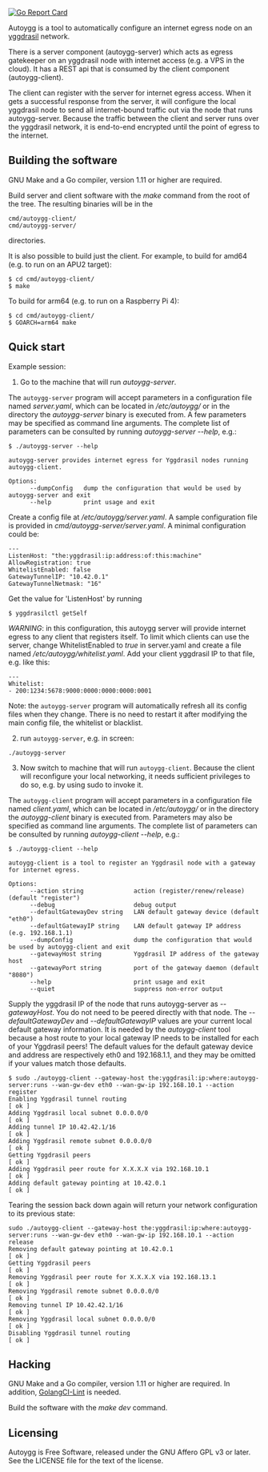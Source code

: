 
[![Go Report Card](https://goreportcard.com/badge/github.com/cure/autoygg)](https://goreportcard.com/report/github.com/cure/autoygg)

Autoygg is a tool to automatically configure an internet egress node on an
[yggdrasil](https://yggdrasil-network.github.io/) network.

There is a server component (autoygg-server) which acts as egress gatekeeper
on an yggdrasil node with internet access (e.g. a VPS in the cloud). It has a
REST api that is consumed by the client component (autoygg-client).

The client can register with the server for internet egress access. When it
gets a successful response from the server, it will configure the local
yggdrasil node to send all internet-bound traffic out via the node that runs
autoygg-server. Because the traffic between the client and server runs over the
yggdrasil network, it is end-to-end encrypted until the point of egress to the
internet.

## Building the software

GNU Make and a Go compiler, version 1.11 or higher are required.

Build server and client software with the *make* command from the root of the
tree. The resulting binaries will be in the

```
cmd/autoygg-client/
cmd/autoygg-server/
```

directories.

It is also possible to build just the client. For example, to build for amd64 (e.g. to run on an APU2 target):

```
$ cd cmd/autoygg-client/
$ make
```

To build for arm64 (e.g. to run on a Raspberry Pi 4):

```
$ cd cmd/autoygg-client/
$ GOARCH=arm64 make
```

## Quick start

Example session:

1) Go to the machine that will run *autoygg-server*.

The `autoygg-server` program will accept parameters in a configuration file named *server.yaml*, which can be located in */etc/autoygg/* or in the directory the *autoygg-server* binary is executed from. A few parameters may be specified as command line arguments. The complete list of parameters can be consulted by running *autoygg-server --help*, e.g.:

```
$ ./autoygg-server --help

autoygg-server provides internet egress for Yggdrasil nodes running autoygg-client.

Options:
      --dumpConfig   dump the configuration that would be used by autoygg-server and exit
      --help         print usage and exit
```

Create a config file at */etc/autoygg/server.yaml*. A sample configuration file is provided in *cmd/autoygg-server/server.yaml*. A minimal configuration could be:

```
---
ListenHost: "the:yggdrasil:ip:address:of:this:machine"
AllowRegistration: true
WhitelistEnabled: false
GatewayTunnelIP: "10.42.0.1"
GatewayTunnelNetmask: "16"
```

Get the value for 'ListenHost' by running

```
$ yggdrasilctl getSelf
```

*WARNING*: in this configuration, this autoygg server will provide internet egress to any client that registers itself. To limit which clients can use the server, change WhitelistEnabled to *true* in server.yaml and create a file named */etc/autoygg/whitelist.yaml*. Add your client yggdrasil IP to that file, e.g. like this:

```
---
Whitelist:
- 200:1234:5678:9000:0000:0000:0000:0001
```

Note: the `autoygg-server` program will automatically refresh all its config files when they change. There is no need to restart it after modifying the main config file, the whitelist or blacklist.

2) run `autoygg-server`, e.g. in screen:

```
./autoygg-server
```

3) Now switch to machine that will run `autoygg-client`. Because the client will reconfigure your local networking, it needs sufficient privileges to do so, e.g. by using sudo to invoke it.

The `autoygg-client` program will accept parameters in a configuration file named *client.yaml*, which can be located in */etc/autoygg/* or in the directory the *autoygg-client* binary is executed from. Parameters may also be specified as command line arguments. The complete list of parameters can be consulted by running *autoygg-client --help*, e.g.:

```
$ ./autoygg-client --help

autoygg-client is a tool to register an Yggdrasil node with a gateway for internet egress.

Options:
      --action string              action (register/renew/release) (default "register")
      --debug                      debug output
      --defaultGatewayDev string   LAN default gateway device (default "eth0")
      --defaultGatewayIP string    LAN default gateway IP address (e.g. 192.168.1.1)
      --dumpConfig                 dump the configuration that would be used by autoygg-client and exit
      --gatewayHost string         Yggdrasil IP address of the gateway host
      --gatewayPort string         port of the gateway daemon (default "8080")
      --help                       print usage and exit
      --quiet                      suppress non-error output
```

Supply the yggdrasil IP of the node that runs autoygg-server as *--gatewayHost*. You do not need to be peered directly with that node. The *--defaultGatewayDev* and *--defaultGatewayIP* values are your current local default gateway information. It is needed by the *autoygg-client* tool because a host route to your local gateway IP needs to be installed for each of your Yggdrasil peers! The default values for the default gateway device and address are respectively eth0 and 192.168.1.1, and they may be omitted if your values match those defaults.

```
$ sudo ./autoygg-client --gateway-host the:yggdrasil:ip:where:autoygg-server:runs --wan-gw-dev eth0 --wan-gw-ip 192.168.10.1 --action register
Enabling Yggdrasil tunnel routing                                     [ ok ]
Adding Yggdrasil local subnet 0.0.0.0/0                               [ ok ]
Adding tunnel IP 10.42.42.1/16                                        [ ok ]
Adding Yggdrasil remote subnet 0.0.0.0/0                              [ ok ]
Getting Yggdrasil peers                                               [ ok ]
Adding Yggdrasil peer route for X.X.X.X via 192.168.10.1              [ ok ]
Adding default gateway pointing at 10.42.0.1                          [ ok ]
```

Tearing the session back down again will return your network configuration to its previous state:

```
sudo ./autoygg-client --gateway-host the:yggdrasil:ip:where:autoygg-server:runs --wan-gw-dev eth0 --wan-gw-ip 192.168.10.1 --action release
Removing default gateway pointing at 10.42.0.1                        [ ok ]
Getting Yggdrasil peers                                               [ ok ]
Removing Yggdrasil peer route for X.X.X.X via 192.168.13.1            [ ok ]
Removing Yggdrasil remote subnet 0.0.0.0/0                            [ ok ]
Removing tunnel IP 10.42.42.1/16                                      [ ok ]
Removing Yggdrasil local subnet 0.0.0.0/0                             [ ok ]
Disabling Yggdrasil tunnel routing                                    [ ok ]
```

## Hacking

GNU Make and a Go compiler, version 1.11 or higher are required. In addition,
[GolangCI-Lint](https://github.com/golangci/golangci-lint) is needed.

Build the software with the *make dev* command.

## Licensing

Autoygg is Free Software, released under the GNU Affero GPL v3 or later. See the LICENSE file for the text of the license.
